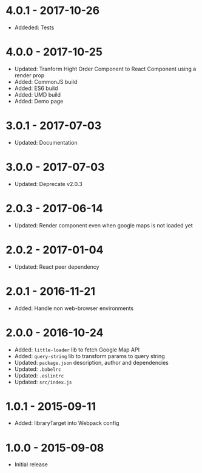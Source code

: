 # 4.0.1 - 2017-10-26
* Addeded: Tests

# 4.0.0 - 2017-10-25
* Updated: Tranform Hight Order Component to React Component using a render prop
* Added: CommonJS build
* Added: ES6 build
* Added: UMD build
* Added: Demo page

# 3.0.1 - 2017-07-03
* Updated: Documentation

# 3.0.0 - 2017-07-03
* Updated: Deprecate v2.0.3

# 2.0.3 - 2017-06-14
* Updated: Render component even when google maps is not loaded yet

# 2.0.2 - 2017-01-04
* Updated: React peer dependency

# 2.0.1 - 2016-11-21
* Added: Handle non web-browser environments

# 2.0.0 - 2016-10-24

* Added: `little-loader` lib to fetch Google Map API
* Added: `query-string` lib to transform params to query string
* Updated: `package.json` description, author and dependencies
* Updated: `.babelrc`
* Updated: `.eslintrc`
* Updated: `src/index.js`

# 1.0.1 - 2015-09-11

* Added: libraryTarget into Webpack config


# 1.0.0 - 2015-09-08

* Initial release
